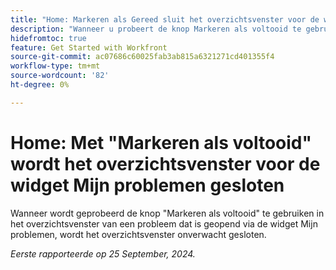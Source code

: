 ```yaml
---
title: "Home: Markeren als Gereed sluit het overzichtsvenster voor de widget Mijn problemen"
description: "Wanneer u probeert de knop Markeren als voltooid te gebruiken in het overzichtsvenster van een probleem dat is geopend via de widget Mijn problemen, wordt het overzichtsvenster onverwacht gesloten."
hidefromtoc: true
feature: Get Started with Workfront
source-git-commit: ac07686c60025fab3ab815a6321271cd401355f4
workflow-type: tm+mt
source-wordcount: '82'
ht-degree: 0%

---
```



# Home: Met &quot;Markeren als voltooid&quot; wordt het overzichtsvenster voor de widget Mijn problemen gesloten

Wanneer wordt geprobeerd de knop &quot;Markeren als voltooid&quot; te gebruiken in het overzichtsvenster van een probleem dat is geopend via de widget Mijn problemen, wordt het overzichtsvenster onverwacht gesloten.

_Eerste rapporteerde op 25 September, 2024._
